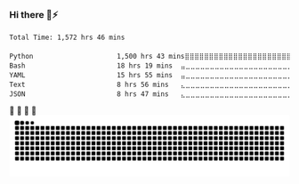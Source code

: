 ### Hi there 👋⚡

<!--
**MacFF/MacFF** is a ✨ _special_ ✨ repository because its `README.md` (this file) appears on your GitHub profile.

Here are some ideas to get you started:

- 🔭 I’m currently working on ...
- 🌱 I’m currently learning ...
- 👯 I’m looking to collaborate on ...
- 🤔 I’m looking for help with ...
- 💬 Ask me about ...
- 📫 How to reach me: ...
- 😄 Pronouns: ...
- ⚡ Fun fact: ...
-->

<!--START_SECTION:waka-->

```txt
Total Time: 1,572 hrs 46 mins

Python                     1,500 hrs 43 mins⣿⣿⣿⣿⣿⣿⣿⣿⣿⣿⣿⣿⣿⣿⣿⣿⣿⣿⣿⣿⣿⣿⣿⣶⣀   94.95 %
Bash                       18 hrs 19 mins  ⣤⣀⣀⣀⣀⣀⣀⣀⣀⣀⣀⣀⣀⣀⣀⣀⣀⣀⣀⣀⣀⣀⣀⣀⣀   01.16 %
YAML                       15 hrs 55 mins  ⣤⣀⣀⣀⣀⣀⣀⣀⣀⣀⣀⣀⣀⣀⣀⣀⣀⣀⣀⣀⣀⣀⣀⣀⣀   01.01 %
Text                       8 hrs 56 mins   ⣄⣀⣀⣀⣀⣀⣀⣀⣀⣀⣀⣀⣀⣀⣀⣀⣀⣀⣀⣀⣀⣀⣀⣀⣀   00.57 %
JSON                       8 hrs 47 mins   ⣄⣀⣀⣀⣀⣀⣀⣀⣀⣀⣀⣀⣀⣀⣀⣀⣀⣀⣀⣀⣀⣀⣀⣀⣀   00.56 %
```

<!--END_SECTION:waka-->

:snake: :apple:  :ghost: :snake:
<picture>
  <source media="(prefers-color-scheme: dark)" srcset="https://raw.githubusercontent.com/MacFF/MacFF/output/github-snake-dark.svg" />
  <source media="(prefers-color-scheme: light)" srcset="https://raw.githubusercontent.com/MacFF/MacFF/output/github-snake.svg" />
  <img alt="github-snake" src="https://raw.githubusercontent.com/MacFF/MacFF/output/github-snake.svg" />
</picture>
<!-- <picture>
  <source media="(prefers-color-scheme: dark)" srcset="https://raw.githubusercontent.com/MacFF/MacFF/834ee6d6d194810a604b77231fdf730e547afaa6/github-snake-dark.svg" />
  <source media="(prefers-color-scheme: light)" srcset="https://raw.githubusercontent.com/MacFF/MacFF/834ee6d6d194810a604b77231fdf730e547afaa6/github-snake.svg" />
  <img alt="github-snake" src="https://raw.githubusercontent.com/MacFF/MacFF/834ee6d6d194810a604b77231fdf730e547afaa6/github-snake.svg" />
</picture> -->
